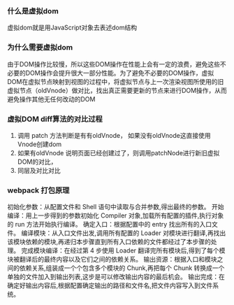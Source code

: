 ### 什么是虚拟dom
虚拟dom就是用JavaScript对象去表述dom结构
### 为什么需要虚拟dom
由于DOM操作比较慢，所以这些DOM操作在性能上会有一定的浪费，避免这些不必要的DOM操作会提升很大一部分性能。为了避免不必要的DOM操作，虚拟DOM在虚拟节点映射到视图的过程中，将虚拟节点与上一次渲染视图所使用的旧虚拟节点（oldVnode）做对比，找出真正需要更新的节点来进行DOM操作，从而避免操作其他无任何改动的DOM
### 虚拟DOM diff算法的对比过程
<!-- 更新节点、新增节点、删除节点、移动节点位置
新增： 当oldVnode不存在而vnode存在时，就需要使用vnode生成真实的DOM元素并将其插入到视图当中去。

删除： 就是当一个节点只在oldVnode中存在时，我们需要把它从DOM中删除。 -->
1. 调用 patch 方法判断是有有oldVnode， 如果没有oldVnode这直接使用Vnode创建dom
2. 如果有oldVnode 说明页面已经创建过了，则调用patchNode进行新旧虚拟DOM的对比，
3. 同层及对比对比


### webpack 打包原理
初始化参数：从配置文件和 Shell 语句中读取与合并参数,得出最终的参数。
开始编译：用上一步得到的参数初始化 Compiler 对象,加载所有配置的插件,执行对象的 run 方法开始执行编译。
确定入口：根据配置中的 entry 找出所有的入口文件。
编译模块：从入口文件出发,调用所有配置的 Loader 对模块进行翻译,再找出该模块依赖的模块,再递归本步骤直到所有入口依赖的文件都经过了本步骤的处理。
完成模块编译：在经过第 4 步使用 Loader 翻译完所有模块后,得到了每个模块被翻译后的最终内容以及它们之间的依赖关系。
输出资源：根据入口和模块之间的依赖关系,组装成一个个包含多个模块的 Chunk,再把每个 Chunk 转换成一个单独的文件加入到输出列表,这步是可以修改输出内容的最后机会。
输出完成：在确定好输出内容后,根据配置确定输出的路径和文件名,把文件内容写入到文件系统。